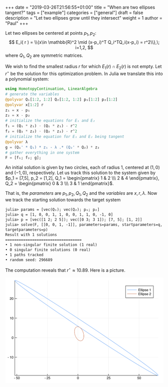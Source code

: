 +++
date = "2019-03-26T21:56:55+01:00"
title = "When are two ellipses tangent?"
tags = ["example"]
categories = ["general"]
draft = false
description = "Let two ellipses grow until they intersect"
weight = 1
author = "Paul"
+++


Let two ellipses be centered at points $p_1,p_2$:
$$
E_i( r ) = \\{x\in \mathbb{R}^2 \mid (x-p_i)^T Q_i^TQ_i(x-p_i) = r^2\\},\; i=1,2,
$$
where $Q_1, Q_2$ are symmetric matrices.


We wish to find the smallest radius $r$ for which $E_1( r )\cap E_2( r )$ is not empty. Let $r^\star$ be the solution for this optimization problem. In Julia we translate this into a polynomial system:


```julia
using HomotopyContinuation, LinearAlgebra
# generate the variables
@polyvar Q₁[1:2, 1:2] Q₂[1:2, 1:2] p₁[1:2] p₂[1:2]
@polyvar x[1:2] r
z₁ = x - p₁
z₂ = x - p₂
# initialize the equations for E₁ and E₂
f₁ = (Q₁ * z₁) ⋅ (Q₁ * z₁) - r^2
f₂ = (Q₂ * z₂) ⋅ (Q₂ * z₂) - r^2
# initialize the equation for E₁ and E₂ being tangent
@polyvar λ
g = (Q₁' * Q₁) * z₁ - λ .* (Q₂' * Q₂) * z₂
# gather everything in one system
F = [f₁; f₂; g];
```


An initial solution is given by two circles, each of radius 1,  centered at $(1,0)$ and $(-1,0)$, respectively. Let us track this solution to the system given by $p_1 = [7,5], p_2 = [1,2], Q_1 = \begin{pmatrix} 1 & 2 \\\ 2 & 4 \end{pmatrix}, Q_2 = \begin{pmatrix} 0 & 3 \\\ 3 & 1 \end{pmatrix}$.


That is, the *parameters* are $p_1, p_2, Q_1, Q_2$ and the *variables* are $x,r,λ$. Now we track the starting solution towards the target system


```julia-repl
julia> params = [vec(Q₁); vec(Q₂); p₁; p₂]
julia> q = [1, 0, 0, 1, 1, 0, 0, 1, 1, 0, -1, 0]
julia> p = [vec([1 2; 2 5]); vec([0 3; 3 1]); [7, 5]; [1, 2]]
julia> solve(F, [[0, 0, 1, -1]], parameters=params, startparameters=q, targetparameters=p)
Result with 1 solutions
==================================
• 1 non-singular finite solution (1 real)
• 0 singular finite solutions (0 real)
• 1 paths tracked
• random seed: 296689
```


The computation reveals that $r^\star \approx 10.89$. Here is a picture.


![img](/images/ellipse.png)
